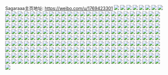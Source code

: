 Sagaraaa主页地址: https://weibo.com/u/1769423301 
![](https://wx4.sinaimg.cn/mw2000/697741c5ly1h9gz4e1mt7j22c0340u0z.jpg) 
![](https://wx4.sinaimg.cn/mw2000/697741c5ly1h9gz4fom89j227a2xpe82.jpg) 
![](https://wx4.sinaimg.cn/mw2000/697741c5ly1h9gz4eumbmj225932ne82.jpg) 
![](https://wx4.sinaimg.cn/mw2000/697741c5ly1h9gz4ccet5j228733zqv7.jpg) 
![](https://wx4.sinaimg.cn/mw2000/697741c5ly1h966lfr8tlj22c0340hdt.jpg) 
![](https://wx4.sinaimg.cn/mw2000/697741c5ly1h8pwidzz36j22x726wb2a.jpg) 
![](https://wx4.sinaimg.cn/mw2000/697741c5ly1h8pwifya1cj235s2dc7wj.jpg) 
![](https://wx4.sinaimg.cn/mw2000/697741c5ly1h8pwihhrfxj23k02o0kjm.jpg) 
![](https://wx4.sinaimg.cn/mw2000/697741c5ly1h8pwiig9exj23k02o0b2b.jpg) 
![](https://wx4.sinaimg.cn/mw2000/697741c5ly1h8apx0hdeqj20u00u0n7w.jpg) 
![](https://wx4.sinaimg.cn/mw2000/697741c5ly1h7y294tlalj235s2dcb2c.jpg) 
![](https://wx4.sinaimg.cn/mw2000/697741c5ly1h7y2965l1dj230n29hb2b.jpg) 
![](https://wx4.sinaimg.cn/mw2000/697741c5ly1h7y29952zsj235s2dc7wm.jpg) 
![](https://wx4.sinaimg.cn/mw2000/697741c5ly1h7y29e1tdkj22bz35sb2d.jpg) 
![](https://wx4.sinaimg.cn/mw2000/697741c5ly1h7niateu1mj233e2bihdv.jpg) 
![](https://wx4.sinaimg.cn/mw2000/697741c5ly1h7niad41y7j235s2dc1l2.jpg) 
![](https://wx4.sinaimg.cn/mw2000/697741c5ly1h7niaic6qxj22y727nu0z.jpg) 
![](https://wx4.sinaimg.cn/mw2000/697741c5ly1h7niafgtbdj235s2db4qs.jpg) 
![](https://wx4.sinaimg.cn/mw2000/697741c5ly1h7niapcwj0j22c0340kjm.jpg) 
![](https://wx4.sinaimg.cn/mw2000/697741c5ly1h7niareg93j235s2dc4qr.jpg) 
![](https://wx4.sinaimg.cn/mw2000/697741c5ly1h7niakwqywj235s2dcnpg.jpg) 
![](https://wx4.sinaimg.cn/mw2000/697741c5ly1h7nibiqn25j20yl0px4cr.jpg) 
![](https://wx4.sinaimg.cn/mw2000/697741c5ly1h7niao9jbgj235s2dchdw.jpg) 
![](https://wx4.sinaimg.cn/mw2000/697741c5ly1h7niam0p3dj20sg1s04qp.jpg) 
![](https://wx4.sinaimg.cn/mw2000/697741c5ly1h7niaukaekj23k02o0u0y.jpg) 
![](https://wx4.sinaimg.cn/mw2000/697741c5ly1h7ediljtlaj22c034011v.jpg) 
![](https://wx4.sinaimg.cn/mw2000/697741c5ly1h7ediisx17j22532wtb29.jpg) 
![](https://wx4.sinaimg.cn/mw2000/697741c5ly1h78kzs6x9zj20k00pfmxh.jpg) 
![](https://wx4.sinaimg.cn/mw2000/697741c5ly1h71hglkckjj21uu2h4kjl.jpg) 
![](https://wx4.sinaimg.cn/mw2000/697741c5ly1h71hj0enpkj22402tcqcw.jpg) 
![](https://wx4.sinaimg.cn/mw2000/697741c5ly1h6hzy9d31aj214e0au77t.jpg) 
![](https://wx4.sinaimg.cn/mw2000/697741c5ly1h6hwp8kmmxj22c0340kft.jpg) 
![](https://wx4.sinaimg.cn/mw2000/697741c5ly1h5qdiorozfj222c2p3hdt.jpg) 
![](https://wx4.sinaimg.cn/mw2000/697741c5ly1h5qdipg592j21q922be74.jpg) 
![](https://wx4.sinaimg.cn/mw2000/697741c5ly1h5qdiqrc53j21yy2mkkjm.jpg) 
![](https://wx4.sinaimg.cn/mw2000/697741c5ly1h5qdiv3et1j224q2uax6s.jpg) 
![](https://wx4.sinaimg.cn/mw2000/697741c5ly1h5qdojczj0j224x24xu0x.jpg) 
![](https://wx4.sinaimg.cn/mw2000/697741c5ly1h5kc41odgxj220y2pcnpd.jpg) 
![](https://wx4.sinaimg.cn/mw2000/697741c5ly1h5kc40na5sj21xx2lb1ky.jpg) 
![](https://wx4.sinaimg.cn/mw2000/697741c5ly1h537v50vxlj22c0340kjn.jpg) 
![](https://wx4.sinaimg.cn/mw2000/697741c5ly1h537va5pgnj22c033zkjo.jpg) 
![](https://wx4.sinaimg.cn/mw2000/697741c5ly1h530hl024qj22c0340npd.jpg) 
![](https://wx4.sinaimg.cn/mw2000/697741c5ly1h537v7vf50j224p2u9npe.jpg) 
![](https://wx4.sinaimg.cn/mw2000/697741c5ly1h3o0qeksl5j20v90ua46v.jpg) 
![](https://wx4.sinaimg.cn/mw2000/697741c5ly1h3g3gju6umj21o02807wi.jpg) 
![](https://wx4.sinaimg.cn/mw2000/697741c5ly1h28d8hdb3nj21vo0v97kl.jpg) 
![](https://wx4.sinaimg.cn/mw2000/697741c5ly1h28d8irc37j21vo0v9tpf.jpg) 
![](https://wx4.sinaimg.cn/mw2000/697741c5ly1h28d8kqonkj21vo0v9qoa.jpg) 
![](https://wx4.sinaimg.cn/mw2000/697741c5ly1h28d8n2svej21vo0v9x5f.jpg) 
![](https://wx4.sinaimg.cn/mw2000/697741c5ly1h1qjkdqgdgj20ue13igtn.jpg) 
![](https://wx4.sinaimg.cn/mw2000/697741c5ly1h1qjkgsvjvj20kw1z6to1.jpg) 
![](https://wx4.sinaimg.cn/mw2000/697741c5ly1h1qjkjals0j20v9158dnr.jpg) 
![](https://wx4.sinaimg.cn/mw2000/697741c5ly1h1qjklm2lkj20v91vodxh.jpg) 
![](https://wx4.sinaimg.cn/mw2000/697741c5ly1h1qjkm08jvj20dw0ij42a.jpg) 
![](https://wx4.sinaimg.cn/mw2000/697741c5ly1h1qjkn192sj22812ypu0y.jpg) 
![](https://wx4.sinaimg.cn/mw2000/697741c5ly1h1qjkp82tqj20u01hcn83.jpg) 
![](https://wx4.sinaimg.cn/mw2000/697741c5ly1h0y21qi3s1j223x2r8qv5.jpg) 
![](https://wx4.sinaimg.cn/mw2000/697741c5ly1h0oxxuyx01j224j2tz4qq.jpg) 
![](https://wx4.sinaimg.cn/mw2000/697741c5ly1h0oxxty83lj22c033zu0y.jpg) 
![](https://wx4.sinaimg.cn/mw2000/697741c5ly1h0ol3rmgbgj20v91vo110.jpg) 
![](https://wx4.sinaimg.cn/mw2000/697741c5ly1h0ol3s62vkj20v91vodoa.jpg) 
![](https://wx4.sinaimg.cn/mw2000/697741c5ly1h0ol3smvtzj20v91vo103.jpg) 
![](https://wx4.sinaimg.cn/mw2000/697741c5ly1h0ol3t0epaj20v91votif.jpg) 
![](https://wx4.sinaimg.cn/mw2000/697741c5ly1h0ol3tsey8j20v91vowrl.jpg) 
![](https://wx4.sinaimg.cn/mw2000/697741c5ly1h0ol3u4h0fj20v91vo47f.jpg) 
![](https://wx4.sinaimg.cn/mw2000/697741c5ly1h0ol3v0it1j20v91vo11e.jpg) 
![](https://wx4.sinaimg.cn/mw2000/697741c5ly1gzsbwrjdfij20u0140akq.jpg) 
![](https://wx4.sinaimg.cn/mw2000/697741c5ly1gxr8jbh3z6j234022ohdt.jpg) 
![](https://wx4.sinaimg.cn/mw2000/697741c5ly1gxr8jc222lj22zd1zlkjl.jpg) 
![](https://wx4.sinaimg.cn/mw2000/697741c5ly1gxr8jctjraj222m33ynpd.jpg) 
![](https://wx4.sinaimg.cn/mw2000/697741c5ly1gxr8jdcvzoj222m33ynpd.jpg) 
![](https://wx4.sinaimg.cn/mw2000/001VKjPvly1gv25nghrsaj62la2yg7wi02.jpg) 
![](https://wx4.sinaimg.cn/mw2000/001VKjPvly1gv25nekoicj62la2yge8302.jpg) 
![](https://wx4.sinaimg.cn/mw2000/001VKjPvly1gv25nicn1yj62la2ygx6q02.jpg) 
![](https://wx4.sinaimg.cn/mw2000/001VKjPvly1gv25nqbe6uj61sl1slnpd02.jpg) 
![](https://wx4.sinaimg.cn/mw2000/001VKjPvly1gv25nk771tj621h2qlu0x02.jpg) 
![](https://wx4.sinaimg.cn/mw2000/001VKjPvly1gv25nbwv4cj62072t2qv602.jpg) 
![](https://wx4.sinaimg.cn/mw2000/697741c5ly1grx6wemt4hj223w2t7kjr.jpg) 
![](https://wx4.sinaimg.cn/mw2000/697741c5ly1grx6whpdzpj228830thdz.jpg) 
![](https://wx4.sinaimg.cn/mw2000/697741c5ly1grx6wg16qnj20qo0qo0v4.jpg) 
![](https://wx4.sinaimg.cn/mw2000/697741c5ly1gqzpqhyba8j221a2pq7wj.jpg) 
![](https://wx4.sinaimg.cn/mw2000/697741c5ly1gqzpqolr4nj22c03401l0.jpg) 
![](https://wx4.sinaimg.cn/mw2000/697741c5ly1gqzpqtgtzsj22c0340b2d.jpg) 
![](https://wx4.sinaimg.cn/mw2000/697741c5ly1gqzpr3djngj22a431i7wj.jpg) 
![](https://wx4.sinaimg.cn/mw2000/697741c5ly1gqzpr6wb02j22c0340b2a.jpg) 
![](https://wx4.sinaimg.cn/mw2000/697741c5ly1gqzpvgy1yej227m2y64qr.jpg) 
![](https://wx4.sinaimg.cn/mw2000/697741c5ly1gqtyj8zrtcj20b90diq3q.jpg) 
![](https://wx4.sinaimg.cn/mw2000/697741c5ly1gqrkwb6zi2j23402c07ra.jpg) 
![](https://wx4.sinaimg.cn/mw2000/697741c5ly1gqo4fqrbybj22c0340wmg.jpg) 
![](https://wx4.sinaimg.cn/mw2000/697741c5ly1gqrkwdsy63j23402c047k.jpg) 
![](https://wx4.sinaimg.cn/mw2000/697741c5ly1gqrl5pv5vzj23402c0hdt.jpg) 
![](https://wx4.sinaimg.cn/mw2000/697741c5ly1gqrl5i4o0xj22c0340npd.jpg) 
![](https://wx4.sinaimg.cn/mw2000/697741c5ly1gqrl5leeb4j23402c0hdt.jpg) 
![](https://wx4.sinaimg.cn/mw2000/697741c5ly1gqrkwcwewrj22c0340npd.jpg) 
![](https://wx4.sinaimg.cn/mw2000/697741c5ly1gqrl5mrrd8j22c0340b2a.jpg) 
![](https://wx4.sinaimg.cn/mw2000/697741c5ly1gqrl5r5bhmj216o1kwh62.jpg) 
![](https://wx4.sinaimg.cn/mw2000/697741c5ly1gqdsf0tq28j21kw16ob29.jpg) 
![](https://wx4.sinaimg.cn/mw2000/697741c5ly1gqdsezbxrej21h415sno9.jpg) 
![](https://wx4.sinaimg.cn/mw2000/697741c5ly1gqdsr9v3uzj23402c0x6t.jpg) 
![](https://wx4.sinaimg.cn/mw2000/697741c5ly1gqdsey1r45j23401r04qp.jpg) 
![](https://wx4.sinaimg.cn/mw2000/697741c5ly1gqdsezoke6j21kw16onkj.jpg) 
![](https://wx4.sinaimg.cn/mw2000/697741c5ly1gqdshh9d8dj22yo280u0z.jpg) 
![](https://wx4.sinaimg.cn/mw2000/697741c5ly1gqdsepmvifj23401r0hdt.jpg) 
![](https://wx4.sinaimg.cn/mw2000/697741c5ly1gqdsev5mjtj23402c01kz.jpg) 
![](https://wx4.sinaimg.cn/mw2000/697741c5ly1gqdsex8qmmj214l1fwnk0.jpg) 
![](https://wx4.sinaimg.cn/mw2000/697741c5ly1gqdseo6sc7j22c0340hdv.jpg) 
![](https://wx4.sinaimg.cn/mw2000/697741c5ly1gqdsemi558j20jq096q4a.jpg) 
![](https://wx4.sinaimg.cn/mw2000/697741c5ly1gqdseyzf01j21kw16oe81.jpg) 
![](https://wx4.sinaimg.cn/mw2000/697741c5ly1gqdssbfwyrj22c0340npd.jpg) 
![](https://wx4.sinaimg.cn/mw2000/697741c5ly1gqdsscjku3j21hc0u0qd6.jpg) 
![](https://wx4.sinaimg.cn/mw2000/697741c5ly1gqdssdhxi8j22c0340qv5.jpg) 
![](https://wx4.sinaimg.cn/mw2000/697741c5ly1gp9666zvdwj21321g21kx.jpg) 
![](https://wx4.sinaimg.cn/mw2000/697741c5ly1gp9667gfmgj216o1kwe81.jpg) 
![](https://wx4.sinaimg.cn/mw2000/697741c5ly1gp9666dmkdj216o1kwkjl.jpg) 
![](https://wx4.sinaimg.cn/mw2000/697741c5ly1gp9668c08qj216o1kwtv6.jpg) 
![](https://wx4.sinaimg.cn/mw2000/697741c5ly1gp966970w2j23402c0hdt.jpg) 
![](https://wx4.sinaimg.cn/mw2000/697741c5ly1gp9667vfeqj216o1kw7wh.jpg) 
![](https://wx4.sinaimg.cn/mw2000/697741c5ly1gorvg8nn6uj20xx1987h5.jpg) 
![](https://wx4.sinaimg.cn/mw2000/697741c5ly1gorvg641c5j214s1iddqj.jpg) 
![](https://wx4.sinaimg.cn/mw2000/697741c5ly1gorvg7q37hj21371g91bi.jpg) 
![](https://wx4.sinaimg.cn/mw2000/697741c5ly1gorvgex305j23402c0b2a.jpg) 
![](https://wx4.sinaimg.cn/mw2000/697741c5ly1gorvgle55yj23402c07wi.jpg) 
![](https://wx4.sinaimg.cn/mw2000/697741c5ly1gnjyxcvkh6j20zz1bz4ca.jpg) 
![](https://wx4.sinaimg.cn/mw2000/697741c5ly1gnjyxc4z5wj212a1f1b29.jpg) 
![](https://wx4.sinaimg.cn/mw2000/697741c5ly1gnjyxdnwspj216o1kwb0m.jpg) 
![](https://wx4.sinaimg.cn/mw2000/697741c5ly1gnjyxao7gnj20qh0zagxa.jpg) 
![](https://wx4.sinaimg.cn/mw2000/697741c5ly1gneajmo5pfj21kx1kwx0a.jpg) 
![](https://wx4.sinaimg.cn/mw2000/697741c5ly1gn66na7wr5j21kw16ohdt.jpg) 
![](https://wx4.sinaimg.cn/mw2000/697741c5ly1gn66n97bdej216o1kw4qp.jpg) 
![](https://wx4.sinaimg.cn/mw2000/697741c5ly1gn66n9p3qlj216o1kw7wh.jpg) 
![](https://wx4.sinaimg.cn/mw2000/697741c5ly1gn66nal1zkj20u0142q7q.jpg) 
![](https://wx4.sinaimg.cn/mw2000/697741c5ly1gn66nb3lrzj21be0u07iq.jpg) 
![](https://wx4.sinaimg.cn/mw2000/697741c5ly1gn66nauzqnj20u013qgqr.jpg) 
![](https://wx4.sinaimg.cn/mw2000/697741c5ly1gmd913z8hnj20w01kw7wh.jpg) 
![](https://wx4.sinaimg.cn/mw2000/697741c5ly1gmd913bt79j20rw1oc0zn.jpg) 
![](https://wx4.sinaimg.cn/mw2000/697741c5ly1gmd914v3u4j20w01kw1kx.jpg) 
![](https://wx4.sinaimg.cn/mw2000/697741c5ly1gm2e9tekzrj216o16o17o.jpg) 
![](https://wx4.sinaimg.cn/mw2000/697741c5ly1gm2e9mosifj225e2v613c.jpg) 
![](https://wx4.sinaimg.cn/mw2000/697741c5ly1gm2eb1fnz4j22c0340hdu.jpg) 
![](https://wx4.sinaimg.cn/mw2000/697741c5ly1gm2ecuvi2mj22c03404qq.jpg) 
![](https://wx4.sinaimg.cn/mw2000/697741c5ly1gm2ecykn1sj22c0340qv6.jpg) 
![](https://wx4.sinaimg.cn/mw2000/697741c5ly1gm2ed2dff8j22c03404qp.jpg) 
![](https://wx4.sinaimg.cn/mw2000/697741c5ly1gm2ed53i0ej22c03407wj.jpg) 
![](https://wx4.sinaimg.cn/mw2000/697741c5ly1gm2ed8ca7qj22c0340b2a.jpg) 
![](https://wx4.sinaimg.cn/mw2000/697741c5ly1gm2eda6ghuj20u01hc7hf.jpg) 
![](https://wx4.sinaimg.cn/mw2000/697741c5ly1gm2edafwp1j20q61ak7db.jpg) 
![](https://wx4.sinaimg.cn/mw2000/697741c5ly1gm2edbm6vcj22c03404qq.jpg) 
![](https://wx4.sinaimg.cn/mw2000/697741c5ly1gm2edf2m8aj20nx0d9tbg.jpg) 
![](https://wx4.sinaimg.cn/mw2000/697741c5ly1gm2edgft1ej22c03404qr.jpg) 
![](https://wx4.sinaimg.cn/mw2000/697741c5ly1gm2edjvtkgj23402c0u0x.jpg) 
![](https://wx4.sinaimg.cn/mw2000/697741c5ly1gm2edopw9lj23402c0hdt.jpg) 
![](https://wx4.sinaimg.cn/mw2000/697741c5ly1gm2ecb40emj22c0340u0y.jpg) 
![](https://wx4.sinaimg.cn/mw2000/697741c5ly1gm2edydoc5j22c03407wi.jpg) 
![](https://wx4.sinaimg.cn/mw2000/697741c5ly1gm2ee4dhe0j22c0340e82.jpg) 
![](https://wx4.sinaimg.cn/mw2000/697741c5ly1glupz9vsg5j21kw16ob29.jpg) 
![](https://wx4.sinaimg.cn/mw2000/697741c5ly1gkzzn9lr7tj23402c0npd.jpg) 
![](https://wx4.sinaimg.cn/mw2000/697741c5ly1gkzznbr7rij22c03404bg.jpg) 
![](https://wx4.sinaimg.cn/mw2000/697741c5ly1gkzzndyngwj23402c0x6p.jpg) 
![](https://wx4.sinaimg.cn/mw2000/697741c5ly1gkzznl3xo9j23402c04qs.jpg) 
![](https://wx4.sinaimg.cn/mw2000/697741c5ly1gkzznnssj2j20da0dagls.jpg) 
![](https://wx4.sinaimg.cn/mw2000/697741c5ly1gkzznqah51j22c0340u0y.jpg) 
![](https://wx4.sinaimg.cn/mw2000/697741c5ly1gkzznsz4dhj22c0340hdu.jpg) 
![](https://wx4.sinaimg.cn/mw2000/697741c5ly1gkzznu7k5wj22c0340u0x.jpg) 
![](https://wx4.sinaimg.cn/mw2000/697741c5ly1gkzznvt5naj23402c0hdt.jpg) 
![](https://wx4.sinaimg.cn/mw2000/697741c5ly1gkzznzbl33j21o02yo1ky.jpg) 
![](https://wx4.sinaimg.cn/mw2000/697741c5ly1gk9wm6qa5pj21kv0kze2i.jpg) 
![](https://wx4.sinaimg.cn/mw2000/697741c5ly1gk9wm8tal3j23402c04qp.jpg) 
![](https://wx4.sinaimg.cn/mw2000/697741c5ly1gk9wm7nqasj21kv0kzh7c.jpg) 
![](https://wx4.sinaimg.cn/mw2000/697741c5ly1gk9wmalz1hj22g420n1kx.jpg) 
![](https://wx4.sinaimg.cn/mw2000/697741c5ly1gk9wmr0lwmj23402c01kx.jpg) 
![](https://wx4.sinaimg.cn/mw2000/697741c5ly1gk9wmcy10jj22hl1nqhdt.jpg) 
![](https://wx4.sinaimg.cn/mw2000/697741c5ly1gk9wm62so8j216o1kw1kx.jpg) 
![](https://wx4.sinaimg.cn/mw2000/697741c5ly1gk9wmj8ii9j21kw1kwu0y.jpg) 
![](https://wx4.sinaimg.cn/mw2000/697741c5ly1gk9wmdq9pnj216o1kwe81.jpg) 
![](https://wx4.sinaimg.cn/mw2000/697741c5ly1gk9wmeopkmj216o1kwx6p.jpg) 
![](https://wx4.sinaimg.cn/mw2000/697741c5ly1gk9wmhpg6tj21kw1kwb2a.jpg) 
![](https://wx4.sinaimg.cn/mw2000/697741c5ly1gk9wmk8smmj212y1ggkjl.jpg) 
![](https://wx4.sinaimg.cn/mw2000/697741c5ly1gjtrx8ljtqj21kw11xtr8.jpg) 
![](https://wx4.sinaimg.cn/mw2000/697741c5ly1gjtrx5m28kj21kw11xh15.jpg) 
![](https://wx4.sinaimg.cn/mw2000/697741c5ly1gjqh2hqbjpj217r1mc7le.jpg) 
![](https://wx4.sinaimg.cn/mw2000/697741c5ly1gjqh2icn0uj217r1mcqke.jpg) 
![](https://wx4.sinaimg.cn/mw2000/697741c5ly1gjqh2ioga4j217r1mcqin.jpg) 
![](https://wx4.sinaimg.cn/mw2000/697741c5ly1gjqh2izs1dj20k00zk43d.jpg) 
![](https://wx4.sinaimg.cn/mw2000/697741c5ly1gjqh2j7b0ej217r1mc14v.jpg) 
![](https://wx4.sinaimg.cn/mw2000/697741c5ly1gjqh2heb1cj20tz13iqf8.jpg) 
![](https://wx4.sinaimg.cn/mw2000/697741c5ly1gjqh2kjkbtj22c0340txu.jpg) 
![](https://wx4.sinaimg.cn/mw2000/697741c5ly1gjqh2jmp5ej21o0280qv5.jpg) 
![](https://wx4.sinaimg.cn/mw2000/697741c5ly1gjqh2lhbm0j217r1mcarf.jpg) 
![](https://wx4.sinaimg.cn/mw2000/697741c5ly1gjqh2lscl4j20so11gdrz.jpg) 
![](https://wx4.sinaimg.cn/mw2000/697741c5ly1gjqh2m58xvj211n1e8qo9.jpg) 
![](https://wx4.sinaimg.cn/mw2000/697741c5ly1gjqh2me63cj20v91bnn24.jpg) 
![](https://wx4.sinaimg.cn/mw2000/697741c5ly1gjqh2mm0p9j20v90z4adb.jpg) 
![](https://wx4.sinaimg.cn/mw2000/697741c5ly1gjqh2n26v8j20v90wnajw.jpg) 
![](https://wx4.sinaimg.cn/mw2000/697741c5ly1gjqh2nbf4ej20v919cqig.jpg) 
![](https://wx4.sinaimg.cn/mw2000/697741c5gy1gils3tide8j216o1kwb29.jpg) 
![](https://wx4.sinaimg.cn/mw2000/697741c5ly1gi2arvi22qj21pc0yikjp.jpg) 
![](https://wx4.sinaimg.cn/mw2000/697741c5ly1gi2aroon66j21pc0yiqva.jpg) 
![](https://wx4.sinaimg.cn/mw2000/697741c5ly1gi2arx04d2j21pc0yikjp.jpg) 
![](https://wx4.sinaimg.cn/mw2000/697741c5ly1ggxu1kos4vj20n01ds0wh.jpg) 
![](https://wx4.sinaimg.cn/mw2000/697741c5ly1ggxu1irof2j215t1i87wh.jpg) 
![](https://wx4.sinaimg.cn/mw2000/697741c5ly1ggxu1jtrphj22c02c07wh.jpg) 
![](https://wx4.sinaimg.cn/mw2000/697741c5ly1gggb1xmsu2j214j1i24qp.jpg) 
![](https://wx4.sinaimg.cn/mw2000/697741c5ly1ggamvj51pcj20ru1nmap2.jpg) 
![](https://wx4.sinaimg.cn/mw2000/697741c5ly1ggamvfaivwj21kw16o4fh.jpg) 
![](https://wx4.sinaimg.cn/mw2000/697741c5ly1ggamvi0plcj20ru1qlkj1.jpg) 
![](https://wx4.sinaimg.cn/mw2000/697741c5ly1ggamvfpi4kj20ru2kqhbs.jpg) 
![](https://wx4.sinaimg.cn/mw2000/697741c5ly1ggamvgrjvoj20yo15a152.jpg) 
![](https://wx4.sinaimg.cn/mw2000/697741c5ly1ggamvg59b5j20ru2bi1h7.jpg) 
![](https://wx4.sinaimg.cn/mw2000/697741c5ly1ggamvggqcaj20ru1cp7fb.jpg) 
![](https://wx4.sinaimg.cn/mw2000/697741c5ly1ggamvhed28j21hn0zrk3b.jpg) 
![](https://wx4.sinaimg.cn/mw2000/697741c5ly1ggamviqwwej20ru1jk1k6.jpg) 
![](https://wx4.sinaimg.cn/mw2000/697741c5ly1gfs8t0h7tnj21c81067pm.jpg) 
![](https://wx4.sinaimg.cn/mw2000/697741c5ly1gfs8t1d2e6j22c02c0npe.jpg) 
![](https://wx4.sinaimg.cn/mw2000/697741c5ly1gfs8t2jucmj20yi1pcu0z.jpg) 
![](https://wx4.sinaimg.cn/mw2000/697741c5ly1gfdwi3tkzjj22a82c0qv5.jpg) 
![](https://wx4.sinaimg.cn/mw2000/697741c5ly1gfdwi4jirnj216i1kwazk.jpg) 
![](https://wx4.sinaimg.cn/mw2000/697741c5ly1gfdwi5b096j22a82c0e82.jpg) 
![](https://wx4.sinaimg.cn/mw2000/697741c5ly1gf3s89z85wj20xd18hwwh.jpg) 
![](https://wx4.sinaimg.cn/mw2000/697741c5ly1gdkdcsn3zvj21kw1kwdrg.jpg) 
![](https://wx4.sinaimg.cn/mw2000/697741c5ly1gcw6cmi7a7j21ax1axhdt.jpg) 
![](https://wx4.sinaimg.cn/mw2000/697741c5ly1gcw6cn9tqoj21b11b1hdt.jpg) 
![](https://wx4.sinaimg.cn/mw2000/697741c5ly1gcdvzshywbj21kw1kw1ky.jpg) 
![](https://wx4.sinaimg.cn/mw2000/697741c5ly1gcdvzruczdj21kw1kwu0x.jpg) 
![](https://wx4.sinaimg.cn/mw2000/697741c5ly1gcbdbmhk9yj20j60j5dl3.jpg) 
![](https://wx4.sinaimg.cn/mw2000/697741c5ly1ga5xd1koqyj20ru1ql7wh.jpg) 
![](https://wx4.sinaimg.cn/mw2000/697741c5ly1ga5xd4kcm6j21kw16o1jh.jpg) 
![](https://wx4.sinaimg.cn/mw2000/697741c5ly1ga5xd7l2lfj20ru64bkjm.jpg) 
![](https://wx4.sinaimg.cn/mw2000/697741c5ly1ga5xdad77yj20ru3zsu0x.jpg) 
![](https://wx4.sinaimg.cn/mw2000/697741c5ly1ga5xdc21ttj20ru2rpb1t.jpg) 
![](https://wx4.sinaimg.cn/mw2000/697741c5ly1ga5xddzx0tj20ru2j2hdt.jpg) 
![](https://wx4.sinaimg.cn/mw2000/697741c5ly1g89e4iauntj21kw11xkec.jpg) 
![](https://wx4.sinaimg.cn/mw2000/697741c5ly1g6kedkwhqsj23402c0kjl.jpg) 
![](https://wx4.sinaimg.cn/mw2000/697741c5ly1g6kedtsblpj23402c0kjm.jpg) 
![](https://wx4.sinaimg.cn/mw2000/697741c5ly1g6kedy68sfj23402c0u11.jpg) 
